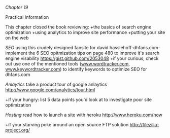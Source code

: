 *Chapter 19*

Practical Information

This chapter closed  the book reviewing:
+the basics of search engine optimization
+using analytics to improve site performance
+putting your site on the web

*SEO*
using this crudely designed fansite for david hasslehoff-dhfans.com- implement the 6 SEO opitmization tips on page 480 to improve it's search engine visability
https://gist.github.com/2053048
+if your curious, check out use one of the mentioned tools (www.wordtracker.com, www.keywordtracker.com) to identify keywords to optimize SEO for dhfans.com

*Anlaytics*
take a product tour of google anlaytics
http://www.google.com/analytics/tour.html

+if your hungry: list 5 data points you'd look at to investigate poor site optimization

*Hosting*
read how to launch a site with heroku
http://www.heroku.com/how

+if your starving poke around an open source FTP solution
http://filezilla-project.org/